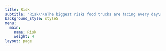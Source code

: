 ```yaml
---
title: Risk
subtitle: "Risk\n\nThe biggest risks food trucks are facing every day\r\n\n\r\n\nWithout proper coverage, food trucks leave themselves exposed to scenarios and lawsuits that could easily end their business before it even takes off.\r\n\n\r\n\nVehicle-related dangers\r\n\n\r\n\nNo matter how careful food trucks operators are, no on can control mother nature. Natural disasters are common and outdoor elements such as hail, snow, lightning, heavy rainfall, and wind disturbances all pose a major threat to food truck businesses. The damages incurred from these events are costly and can have a long-term effect on operations by forcing temporary closures, which means there could be massive amounts of foregone revenue.\r\n\n\r\n\nCar Accidents\r\n\n\r\n\nAccording to Federal Motor Carrier Safety Administration (FMCSA), more than 4,000 lives are lost in crashes involving large trucks or buses each year. And compared to other automobiles, the fatality rate for large trucks is 50 percent higher than normal vehicles. Road safety applies to all, but food trucks are more susceptible for these kinds of accidents that a typical car.\r\n\n\r\n\nOperational Risks\r\n\n\r\n\nAlthough safety precautions must be practiced at all times, work-related accidents like slips and falls, smoke inhalation, burns, wounds, and heat stroke can still happen from day-to-day operations. In a workspace like a food truck, there are a lot of accidents that can arise in smaller spaces.\r\n\n\r\n\nFood Spoilage and Fire Hazards\r\n\n\r\n\nUnlike traditional restaurants, food trucks don’t have the convenience of spacious food storage. A single handling mistake may cause health-alarming issues such as food contamination and food poisoning. Additionally, the constant motion and jarring of food truck can affect the structural integrity of the systems in place from fryers to refrigerators.\r\n\n\r\n\nFood truck insurance—What coverage is recommended?\r\n\n\r\n\nTo ensure complete protection and reliable peace of mind, food truck operators need to make sure they have insurance in place that will safeguard the financial assets of their businesses. Although services and products differ, there are insurance policies tailored made to cater to the specific needs of food truck businesses.\r\n\n\r\n\nCommercial Auto\r\n\n\r\n\nOne of the most important policies for food truck owners is commercial auto, which should be purchased as soon as the truck is acquired. It offers coverage for bodily injury, personal injury, and physical damage caused by accidents involving the business automobile.\r\n\n\r\n\nGeneral Liability + Commercial Property\r\n\n\r\n\nProviding protection from third-party bodily injury, property damage, and personal or advertising claims, general liability is the foundation of all business insurance. Paired with commercial property, it protects the physical assets of the food truck such as tools and equipment needed for operation. These two insurance policies can be bundled in one convenient package called Business Owner Policy (BOP), and most insurance carriers will typically offer them at a discounted rate when they are bought together.\r\n\n\r\n\nWorkers Compensation\r\n\n\r\n\nProtecting employees from work-related injuries and accidents by covering medical fees as well as lost wages, workers compensation is mandatory in most states. For the employer’s part, this policy also defends them from expensive and damaging lawsuits related to negligence. \r\n\n\r\n\nUmbrella Insurance\r\n\n\r\n\nUmbrella insurance offers an extra layer of protection to ensure there are no gaps between policies. It provides an additional level of financial security when all resources from existing policies have been reached or depleted. It also increases limits so food truck owners don’t have to pay excess liabilities."
background_style: style5
menu:
  main:
    name: Risk
    weight: 4
layout: page
---
```


